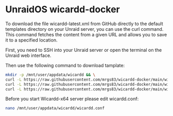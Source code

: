 # UnraidOS wicardd-docker

To download the file wicardd-latest.xml from GitHub directly to the default templates directory on your Unraid server, you can use the curl command. This command fetches the content from a given URL and allows you to save it to a specified location.

First, you need to SSH into your Unraid server or open the terminal on the Unraid web interface. 

Then use the following command to download tamplate: 

```bash
mkdir -p /mnt/user/appdata/wicardd && \
curl -L https://raw.githubusercontent.com/mrgs83/wicardd-docker/main/wicardd.conf -o /mnt/user/appdata/wicardd/wicardd.conf && \
curl -L https://raw.githubusercontent.com/mrgs83/wicardd-docker/main/wicardd.user -o /mnt/user/appdata/wicardd/wicardd.user && \
curl -L https://raw.githubusercontent.com/mrgs83/wicardd-docker/main/wicardd-x64.xml -o /boot/config/plugins/dockerMan/templates-user/my-wicardd-x64-template.xml
```
Before you start Wicardd-x64 server please edit wicardd.conf:

```bash
nano /mnt/user/appdata/wicardd/wicardd.conf
```
